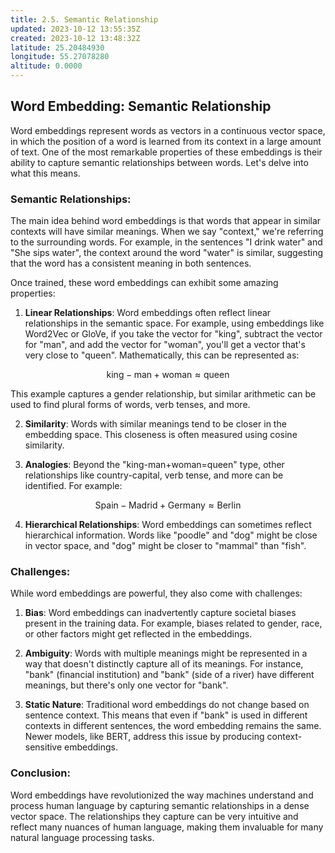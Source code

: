 ```yaml
---
title: 2.5. Semantic Relationship
updated: 2023-10-12 13:55:35Z
created: 2023-10-12 13:48:32Z
latitude: 25.20484930
longitude: 55.27078280
altitude: 0.0000
---
```


## Word Embedding: Semantic Relationship

Word embeddings represent words as vectors in a continuous vector space, in which the position of a word is learned from its context in a large amount of text. One of the most remarkable properties of these embeddings is their ability to capture semantic relationships between words. Let's delve into what this means.

### Semantic Relationships:

The main idea behind word embeddings is that words that appear in similar contexts will have similar meanings. When we say "context," we're referring to the surrounding words. For example, in the sentences "I drink water" and "She sips water", the context around the word "water" is similar, suggesting that the word has a consistent meaning in both sentences.

Once trained, these word embeddings can exhibit some amazing properties:

1. **Linear Relationships**: Word embeddings often reflect linear relationships in the semantic space. For example, using embeddings like Word2Vec or GloVe, if you take the vector for "king", subtract the vector for "man", and add the vector for "woman", you'll get a vector that's very close to "queen". Mathematically, this can be represented as:  

$$
\text{king} - \text{man} + \text{woman} \approx \text{queen}
$$

   This example captures a gender relationship, but similar arithmetic can be used to find plural forms of words, verb tenses, and more.

2. **Similarity**: Words with similar meanings tend to be closer in the embedding space. This closeness is often measured using cosine similarity.

3. **Analogies**: Beyond the "king-man+woman=queen" type, other relationships like country-capital, verb tense, and more can be identified. For example:

$$
\text{Spain} - \text{Madrid} + \text{Germany} \approx \text{Berlin}
$$

4. **Hierarchical Relationships**: Word embeddings can sometimes reflect hierarchical information. Words like "poodle" and "dog" might be close in vector space, and "dog" might be closer to "mammal" than "fish".

### Challenges:

While word embeddings are powerful, they also come with challenges:

1. **Bias**: Word embeddings can inadvertently capture societal biases present in the training data. For example, biases related to gender, race, or other factors might get reflected in the embeddings.

2. **Ambiguity**: Words with multiple meanings might be represented in a way that doesn't distinctly capture all of its meanings. For instance, "bank" (financial institution) and "bank" (side of a river) have different meanings, but there's only one vector for "bank".

3. **Static Nature**: Traditional word embeddings do not change based on sentence context. This means that even if "bank" is used in different contexts in different sentences, the word embedding remains the same. Newer models, like BERT, address this issue by producing context-sensitive embeddings.

### Conclusion:

Word embeddings have revolutionized the way machines understand and process human language by capturing semantic relationships in a dense vector space. The relationships they capture can be very intuitive and reflect many nuances of human language, making them invaluable for many natural language processing tasks.